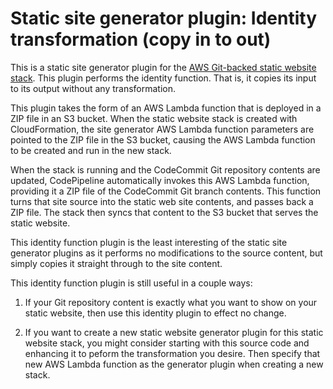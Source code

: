 
# Static site generator plugin: Identity transformation (copy in to out)

This is a static site generator plugin for the [AWS Git-backed static
website stack][stack]. This plugin performs the identity
function. That is, it copies its input to its output without any
transformation.

This plugin takes the form of an AWS Lambda function that is deployed
in a ZIP file in an S3 bucket. When the static website stack is
created with CloudFormation, the site generator AWS Lambda function
parameters are pointed to the ZIP file in the S3 bucket, causing the
AWS Lambda function to be created and run in the new stack.

When the stack is running and the CodeCommit Git repository contents
are updated, CodePipeline automatically invokes this AWS Lambda
function, providing it a ZIP file of the CodeCommit Git branch
contents. This function turns that site source into the static web
site contents, and passes back a ZIP file. The stack then syncs that
content to the S3 bucket that serves the static website.

This identity function plugin is the least interesting of the static
site generator plugins as it performs no modifications to the source
content, but simply copies it straight through to the site content.

This identity function plugin is still useful in a couple ways:

1. If your Git repository content is exactly what you want to show on
   your static website, then use this identity plugin to effect no
   change.

2. If you want to create a new static website generator plugin for
   this static website stack, you might consider starting with this
   source code and enhancing it to peform the transformation you
   desire. Then specify that new AWS Lambda function as the generator
   plugin when creating a new stack.

[stack]: https://github.com/alestic/aws-git-backed-static-website
